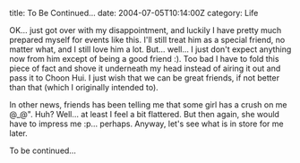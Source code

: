 title: To Be Continued…
date: 2004-07-05T10:14:00Z
category: Life

OK… just got over with my disappointment, and luckily I have pretty much prepared myself for events like this. I'll still treat him as a special friend, no matter what, and I still love him a lot. But… well… I just don't expect anything now from him except of being a good friend :). Too bad I have to fold this piece of fact and shove it underneath my head instead of airing it out and pass it to Choon Hui. I just wish that we can be great friends, if not better than that (which I originally intended to).

In other news, friends has been telling me that some girl has a crush on me @\_@". Huh? Well… at least I feel a bit flattered. But then again, she would have to impress me :p… perhaps. Anyway, let's see what is in store for me later.

To be continued…
